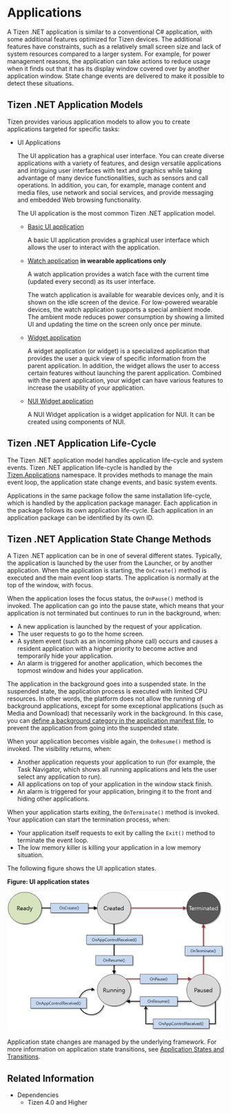 # Applications

A Tizen .NET application is similar to a conventional C\# application, with some additional features optimized for Tizen devices. The additional features have constraints, such as a relatively small screen size and lack of system resources compared to a larger system. For example, for power management reasons, the application can take actions to reduce usage when it finds out that it has its display window covered over by another application window. State change events are delivered to make it possible to detect these situations.

<a name="app_models"></a>
## Tizen .NET Application Models

Tizen provides various application models to allow you to create applications targeted for specific tasks:

- UI Applications

  The UI application has a graphical user interface. You can create diverse applications with a variety of features, and design
  versatile applications and intriguing user interfaces with text and graphics while taking advantage of many device functionalities, such as sensors and call operations. In addition, you can, for example, manage content and media files, use network and social services, and provide messaging and embedded Web browsing functionality.

  The UI application is the most common Tizen .NET application model.

  - [Basic UI application](ui-app.md)

    A basic UI application provides a graphical user interface which allows the user to interact with the application.

  - [Watch application](watch-app.md) **in wearable applications only**

    A watch application provides a watch face with the current time (updated every second) as its user interface.

    The watch application is available for wearable devices only, and it is shown on the idle screen of the device. For low-powered wearable devices, the watch application supports a special ambient mode. The ambient mode reduces power consumption by showing a limited UI and updating the time on the screen only once per minute.

  - [Widget application](widget-app.md)

    A widget application (or widget) is a specialized application that provides the user a quick view of specific information from the parent application. In addition, the widget allows the user to access certain features without launching the parent application. Combined with the parent application, your widget can have various features to increase the usability of your application.
  
  - [NUI Widget application](nui-widget-app.md)

    A NUI Widget application is a widget application for NUI. It can be created using components of NUI.

<a name="life-cycle"></a>
## Tizen .NET Application Life-Cycle

The Tizen .NET application model handles application life-cycle and system events. Tizen .NET application life-cycle is handled by the [Tizen.Applications](https://samsung.github.io/TizenFX/latest/api/Tizen.Applications.html) namespace. It provides methods to manage the main event loop, the application state change events, and basic system events.

Applications in the same package follow the same installation life-cycle, which is handled by the application package manager. Each application in the package follows its own application life-cycle. Each application in an application package can be identified by its own ID.

<a name="state_change"></a>
## Tizen .NET Application State Change Methods

A Tizen .NET application can be in one of several different states.  Typically, the application is launched by the user from the Launcher, or by another application. When the application is starting, the `OnCreate()` method is executed and the main event loop starts. The application is normally at the top of the window, with focus.

When the application loses the focus status, the `OnPause()` method is invoked. The application can go into the pause state, which means that your application is not terminated but continues to run in the background, when:

- A new application is launched by the request of your application.
- The user requests to go to the home screen.
- A system event (such as an incoming phone call) occurs and causes a resident application with a higher priority to become active and temporarily hide your application.
- An alarm is triggered for another application, which becomes the topmost window and hides your application.

The application in the background goes into a suspended state. In the suspended state, the application process is executed with limited CPU resources. In other words, the platform does not allow the running of background applications, except for some exceptional applications (such as Media and Download) that necessarily work in the background. In this case, you can [define a background category in the application manifest file](ui-app.md#allow_bg), to prevent the application from going into the suspended state.

When your application becomes visible again, the `OnResume()` method is invoked. The visibility returns, when:

- Another application requests your application to run (for example, the Task Navigator, which shows all running applications and lets the user select any application to run).
- All applications on top of your application in the window stack finish.
- An alarm is triggered for your application, bringing it to the front and hiding other applications.

When your application starts exiting, the `OnTerminate()` method is invoked. Your application can start the termination process, when:

- Your application itself requests to exit by calling the `Exit()` method to terminate the event loop.
- The low memory killer is killing your application in a low memory situation.

The following figure shows the UI application states.

**Figure: UI application states**

![UI application life-cycle](./media/ui_app_state_cs.png)

Application state changes are managed by the underlying framework. For
more information on application state transitions, see [Application
States and Transitions](ui-app.md#state_trans).


## Related Information
- Dependencies
  - Tizen 4.0 and Higher
